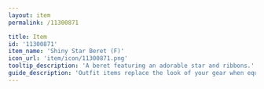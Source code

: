 ```yaml
---
layout: item
permalink: /11300871

title: Item
id: '11300871'
item_name: 'Shiny Star Beret (F)'
icon_url: 'item/icon/11300871.png'
tooltip_description: 'A beret featuring an adorable star and ribbons.'
guide_description: 'Outfit items replace the look of your gear when equipped.'
---
```

